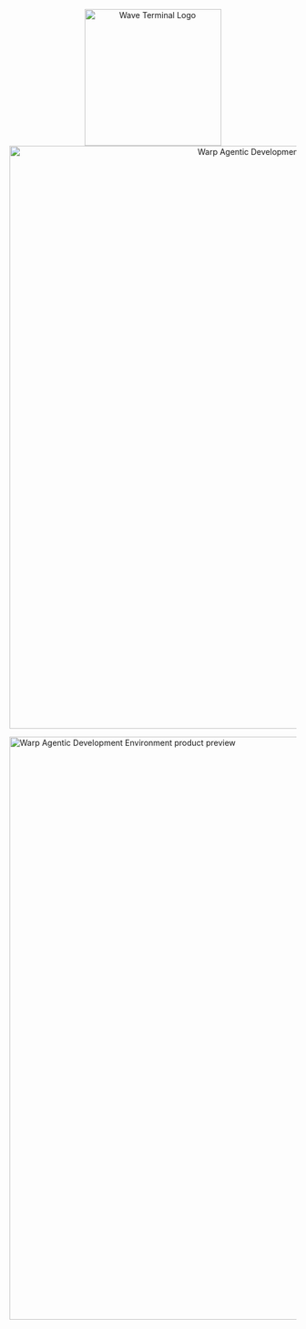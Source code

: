 <p align="center">
  <a href="https://www.waveterm.dev">
	<picture>
		<source media="(prefers-color-scheme: dark)" srcset="./assets/wave-dark.png">
		<source media="(prefers-color-scheme: light)" srcset="./assets/wave-light.png">
		<img alt="Wave Terminal Logo" src="./assets/wave-light.png" width="240">
  		 <img width="1024" alt="Warp Agentic Development Environment product preview" src="https://storage.googleapis.com/warpdotdev-content/Readme.png">
	</picture>
  </a>

</p>
  <a href="https://www.warp.dev">
    <img width="1024" alt="Warp Agentic Development Environment product preview" src="https://storage.googleapis.com/warpdotdev-content/Readme.png">
	</a>
